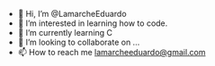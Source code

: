 - 👋 Hi, I’m @LamarcheEduardo
- 👀 I’m interested in learning how to code.
- 🌱 I’m currently learning C
- 💞️ I’m looking to collaborate on ...
- 📫 How to reach me lamarcheeduardo@gmail.com

<!---
LamarcheEduardo/LamarcheEduardo is a ✨ special ✨ repository because its `README.md` (this file) appears on your GitHub profile.
You can click the Preview link to take a look at your changes.
--->
